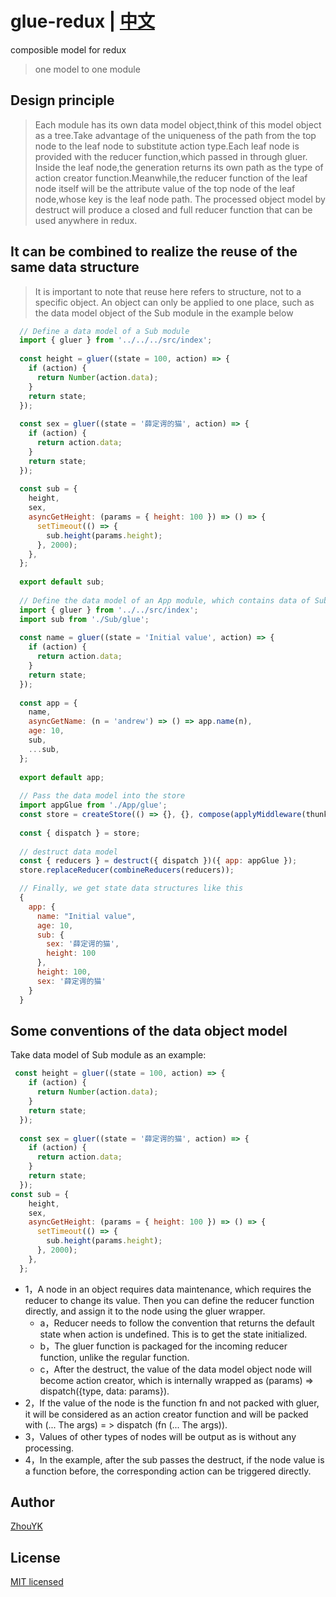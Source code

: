 # glue-redux | [中文](https://github.com/ZhouYK/glue-redux/zh-cn/README.md)

composible model for redux
> one model to one module

## Design principle

> Each module has its own data model object,think of this model object as a tree.Take advantage of the uniqueness of the path from the top node to the leaf node to substitute action type.Each leaf node is provided with the reducer function,which passed in through gluer.
> Inside the leaf node,the generation returns its own path as the type of action creator function.Meanwhile,the reducer function of the leaf node itself will be the attribute value of the top node of the leaf node,whose key is the leaf node path.
> The processed object model by destruct will produce a closed and full reducer function that can be used anywhere in redux.

## It can be combined to realize the reuse of the same data structure

> It is important to note that reuse here refers to structure, not to a specific object. An object can only be applied to one place, such as the data model object of the Sub module in the example below
```jsx harmony
  // Define a data model of a Sub module
  import { gluer } from '../../../src/index';
  
  const height = gluer((state = 100, action) => {
    if (action) {
      return Number(action.data);
    }
    return state;
  });
  
  const sex = gluer((state = '薛定谔的猫', action) => {
    if (action) {
      return action.data;
    }
    return state;
  });
  
  const sub = {
    height,
    sex,
    asyncGetHeight: (params = { height: 100 }) => () => {
      setTimeout(() => {
        sub.height(params.height);
      }, 2000);
    },
  };
  
  export default sub;
  
  // Define the data model of an App module, which contains data of Sub
  import { gluer } from '../../src/index';
  import sub from './Sub/glue';
  
  const name = gluer((state = 'Initial value', action) => {
    if (action) {
      return action.data;
    }
    return state;
  });
  
  const app = {
    name,
    asyncGetName: (n = 'andrew') => () => app.name(n),
    age: 10,
    sub,
    ...sub,
  };
  
  export default app;
  
  // Pass the data model into the store
  import appGlue from './App/glue';
  const store = createStore(() => {}, {}, compose(applyMiddleware(thunk), DevTool.instrument()));
  
  const { dispatch } = store;
  
  // destruct data model
  const { reducers } = destruct({ dispatch })({ app: appGlue });
  store.replaceReducer(combineReducers(reducers));

  // Finally, we get state data structures like this
  {
    app: {
      name: "Initial value",
      age: 10,
      sub: {
        sex: '薛定谔的猫',
        height: 100
      },
      height: 100,
      sex: '薛定谔的猫'
    }
  }
```

## Some conventions of the data object model
Take data model of Sub module as an example:
```jsx harmony
 const height = gluer((state = 100, action) => {
    if (action) {
      return Number(action.data);
    }
    return state;
  });
  
  const sex = gluer((state = '薛定谔的猫', action) => {
    if (action) {
      return action.data;
    }
    return state;
  });
const sub = {
    height,
    sex,
    asyncGetHeight: (params = { height: 100 }) => () => {
      setTimeout(() => {
        sub.height(params.height);
      }, 2000);
    },
  };
```
- 1，A node in an object requires data maintenance, which requires the reducer to change its value. Then you can define the reducer function directly, and assign it to the node using the gluer wrapper.
  - a，Reducer needs to follow the convention that returns the default state when action is undefined. This is to get the state initialized.
  - b，The gluer function is packaged for the incoming reducer function, unlike the regular function.
  - c，After the destruct, the value of the data model object node will become action creator, which is internally wrapped as (params) => dispatch({type, data: params}).
- 2，If the value of the node is the function fn and not packed with gluer, it will be considered as an action creator function and will be packed with (... The args) = > dispatch (fn (... The args)).
- 3，Values of other types of nodes will be output as is without any processing.
- 4，In the example, after the sub passes the destruct, if the node value is a function before, the corresponding action can be triggered directly.

## Author
[ZhouYK](https://github.com/ZhouYK)

## License
[MIT licensed](https://github.com/ZhouYK/glue-redux/blob/master/LICENSE) 
